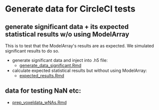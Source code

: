 # Generate data for CircleCI tests
## generate significant data + its expected statistical results w/o using ModelArray
This is to test that the ModelArray's results are as expected. We simulated significant results to do so.

* generate significant data and inject into .h5 file:
    * [generate_data_significant.Rmd](generate_data_significant.Rmd)
* calculate expected statistical results but without using ModelArray:
    * [expected_results.Rmd](expected_results.Rmd)

## data for testing NaN etc:

* [prep_voxeldata_wNAs.Rmd](prep_voxeldata_wNAs.Rmd)
